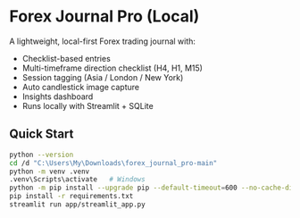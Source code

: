 # Forex Journal Pro (Local)

A lightweight, local-first Forex trading journal with:
- Checklist-based entries
- Multi-timeframe direction checklist (H4, H1, M15)
- Session tagging (Asia / London / New York)
- Auto candlestick image capture
- Insights dashboard
- Runs locally with Streamlit + SQLite

## Quick Start
```bash
python --version
cd /d "C:\Users\My\Downloads\forex_journal_pro-main"
python -m venv .venv
.venv\Scripts\activate   # Windows
python -m pip install --upgrade pip --default-timeout=600 --no-cache-dir -i https://pypi.org/simple
pip install -r requirements.txt
streamlit run app/streamlit_app.py
